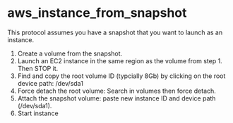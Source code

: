 # aws_instance_from_snapshot

This protocol assumes you have a snapshot that you want to launch as an instance.

1. Create a volume from the snapshot.
2. Launch an EC2 instance in the same region as the volume from step 1. Then STOP it.
3. Find and copy the root volume ID (typcially 8Gb) by clicking on the root device path: /dev/sda1
4. Force detach the root volume: Search in volumes then force detach.
5. Attach the snapshot volume: paste new instance ID and device path (/dev/sda1).
6. Start instance
